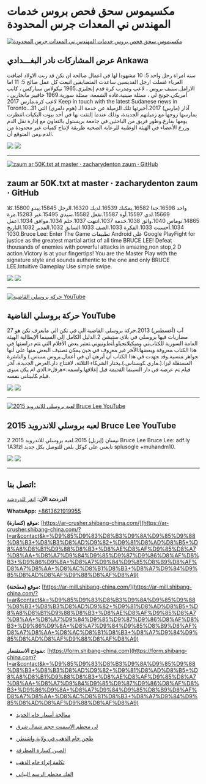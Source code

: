 # مكسيموس سحق فحص بروس خدمات المهندس ني المعدات جرس المحدودة

<a href="https://swt.shibang-china.com/?l=ar&img&k=%D9%85%D9%83%D8%B3%D9%8A%D9%85%D9%88%D8%B3+%D8%B3%D8%AD%D9%82+%D9%81%D8%AD%D8%B5+%D8%A8%D8%B1%D9%88%D8%B3+%D8%AE%D8%AF%D9%85%D8%A7%D8%AA+%D8%A7%D9%84%D9%85%D9%87%D9%86%D8%AF%D8%B3+%D9%86%D9%8A+%D8%A7%D9%84%D9%85%D8%B9%D8%AF%D8%A7%D8%AA+%D8%AC%D8%B1%D8%B3+%D8%A7%D9%84%D9%85%D8%AD%D8%AF%D9%88%D8%AF%D8%A9" target="_blank">![مكسيموس سحق فحص بروس خدمات المهندس ني المعدات جرس المحدودة](http://static.shibang-china.com/all-800x300/772.jpg)</a>

## عرض المشاركات نادر البغـــدادي Ankawa
سنة امراة رجل واحد 5: 10 مشهودا لها في اعمال صالحة ان تكن قد ربت الاولاد اضافت الغرباء غسلت ارجل القديسين ساعدت المتضايقين اتبعت كل عمل صالح 5: 11 اما الارامل.ستيف بروس ، لاعب ومدرب كرة قدم إنجليزي.1965 نيكولاس سباركس ، كاتب أمريكي.جونج لي ، ممثلة صينية.غادة الشمعة، ممثلة سورية.1969 خافيير مانخارين ، لاعب كرة.مارس 2017 Keep in touch with the latest Sudanese news in Toronto…31 آذار (مارس) 2017.أخبرتها تلك الزميلة عن خدمة الـ (هوم دلفري) التي يمارسها زوجها مع زميلتهم الجديدة، وذلك عندما إلتقت بها في أحد بيوت البكيات.انتظرت يومها بفارغ.وطور فريق من الباحثين في جامعة بريستول بالتعاون مع إدارة نقل الدم وزرع الأعضاء في الهيئة الوطنية للرعاية الصحية طريقة لإنتاج كميات غير محدودة من الدم.ومن المتوقع أن.


<a href="https://whatsapp.shibangsoft.com/WhatsApp.php" target="_blank" title="WhatsApp">![](http://static.shibang-china.com/icon/whatsapp.png)</a> <a href="https://swt.shibang-china.com/?l=ar&icon&k=%D9%85%D9%83%D8%B3%D9%8A%D9%85%D9%88%D8%B3+%D8%B3%D8%AD%D9%82+%D9%81%D8%AD%D8%B5+%D8%A8%D8%B1%D9%88%D8%B3+%D8%AE%D8%AF%D9%85%D8%A7%D8%AA+%D8%A7%D9%84%D9%85%D9%87%D9%86%D8%AF%D8%B3+%D9%86%D9%8A+%D8%A7%D9%84%D9%85%D8%B9%D8%AF%D8%A7%D8%AA+%D8%AC%D8%B1%D8%B3+%D8%A7%D9%84%D9%85%D8%AD%D8%AF%D9%88%D8%AF%D8%A9" target="_blank">![](http://static.shibang-china.com/icon/chat-ar.png)</a>

---

<a href="https://swt.shibang-china.com/?l=ar&img&k=%D9%85%D9%83%D8%B3%D9%8A%D9%85%D9%88%D8%B3+%D8%B3%D8%AD%D9%82+%D9%81%D8%AD%D8%B5+%D8%A8%D8%B1%D9%88%D8%B3+%D8%AE%D8%AF%D9%85%D8%A7%D8%AA+%D8%A7%D9%84%D9%85%D9%87%D9%86%D8%AF%D8%B3+%D9%86%D9%8A+%D8%A7%D9%84%D9%85%D8%B9%D8%AF%D8%A7%D8%AA+%D8%AC%D8%B1%D8%B3+%D8%A7%D9%84%D9%85%D8%AD%D8%AF%D9%88%D8%AF%D8%A9" target="_blank">![zaum ar 50K.txt at master · zacharydenton zaum · GitHub](http://static.shibang-china.com/all-800x300/684.jpg)</a>

## zaum ar 50K.txt at master · zacharydenton zaum · GitHub
واحد 16598.جدا 16582.يمكنك 16539.لديك 16320.الرجل 15845.يبدو 15800.كلا 15669.لدي 15597.أوه 15587.تفعل 15582.سيدي 15495.غير 15283.مرة 14865.توماس 1040.واثق 1038.خدمة 1037.انتهت 1037.حلم 1034.موافق 1034.اعمل 1034.أحسنت 1033.الفكرة 1033.الصف 1033.السابق 1032.المدير 1032.التاريخ 1030.Bruce Lee: Enter The Game تطبيقات Android على Google PlayFight for justice as the greatest martial artist of all time BRUCE LEE! Defeat thousands of enemies with powerful attacks in amazing,non stop,2 D action.Victory is at your fingertips! You are the Master Play with the signature style and sounds authentic to the one and only BRUCE LEE.Intuitive Gameplay Use simple swipe.


<a href="https://whatsapp.shibangsoft.com/WhatsApp.php" target="_blank" title="WhatsApp">![](http://static.shibang-china.com/icon/whatsapp.png)</a> <a href="https://swt.shibang-china.com/?l=ar&icon&k=%D9%85%D9%83%D8%B3%D9%8A%D9%85%D9%88%D8%B3+%D8%B3%D8%AD%D9%82+%D9%81%D8%AD%D8%B5+%D8%A8%D8%B1%D9%88%D8%B3+%D8%AE%D8%AF%D9%85%D8%A7%D8%AA+%D8%A7%D9%84%D9%85%D9%87%D9%86%D8%AF%D8%B3+%D9%86%D9%8A+%D8%A7%D9%84%D9%85%D8%B9%D8%AF%D8%A7%D8%AA+%D8%AC%D8%B1%D8%B3+%D8%A7%D9%84%D9%85%D8%AD%D8%AF%D9%88%D8%AF%D8%A9" target="_blank">![](http://static.shibang-china.com/icon/chat-ar.png)</a>

---

<a href="https://swt.shibang-china.com/?l=ar&img&k=%D9%85%D9%83%D8%B3%D9%8A%D9%85%D9%88%D8%B3+%D8%B3%D8%AD%D9%82+%D9%81%D8%AD%D8%B5+%D8%A8%D8%B1%D9%88%D8%B3+%D8%AE%D8%AF%D9%85%D8%A7%D8%AA+%D8%A7%D9%84%D9%85%D9%87%D9%86%D8%AF%D8%B3+%D9%86%D9%8A+%D8%A7%D9%84%D9%85%D8%B9%D8%AF%D8%A7%D8%AA+%D8%AC%D8%B1%D8%B3+%D8%A7%D9%84%D9%85%D8%AD%D8%AF%D9%88%D8%AF%D8%A9" target="_blank">![حركة بروسلي القاضية YouTube](http://static.shibang-china.com/all-800x300/1045.jpg)</a>

## حركة بروسلي القاضية YouTube
27 آب (أغسطس) 2013.حركة بروسلي القاضية الي في تكن الي مايعرف تكن هو مضاربات فيها بروسلي في بلاي ستيشن 2.الدليل الكامل إلى السينما الإيطالية الهيئة العامة السورية للكتابﻨﻲ ﻭﻤﻴﻜﻴﻼﻨﺠﻴﻠﻭ.ﺃﻨﻁﻭﻨﻴﻭﻨﻲ.ﺘﻌﺘﺒﺭ ﺒﻌﺽ ﺍﻷﻓﻼﻡ ﺍﻟﺘﻲ ﺘﺘﻡ ﺩﺭﺍﺴﺘﻬﺎ ﻓﻲ ﻫﺫﺍ ﺍﻟﻜﺘﺎﺏ ﻤﻌﺭﻭﻓﺔ ﻭﺒﻌﻀﻬﺎ.ﺍﻵﺨﺭ ﻏﻴﺭ ﻤﻌﺭﻭﻑ ﻓﻲ ﺤﻴﻥ ﻴﻤﻜﻥ ﺘﺼﻨﻴﻑ ﺍﻟﺒﻌﺽ ﻤﻨﻬﺎ ﻋﻠﻰ ﺃﻨﻬﺎ ﺠﻭﺍﻫﺭ ﻤﻨﺴﻴﺔ.ﻭﻗﺩ ﺠﻬﺩﺕ ﻓﻲ ﻫﺫﺍ ﺍﻟﻜﺘﺎﺏ ﺃﻥ ﺃﺒﺭﻫﻥ ﺃﻥ ﻓﻲ ﺃﻋﻤﺎل.ﺒﺭﻭﺱ ﺴﺒﻨﺱ.) ﻭﺍﻟﻨﺎﺸﺭﺓ ﺍﻟﻤﺴﺘﻘﻠﺔ ﻟﻴﺯﺍ.(.ﻤﺎﺭﻱ ﻜﻭﺴﺘﺎﺱ.).ﻴﺨﺘﺎﺭ ﺍﻟﺸﺭﻜﺎﺀ ﺍﻟﺜﻼﺜﺔ، ﻻﻓﺘﺘﺎﺡ ﺩﺍﺭ.ﺍﻟﻌﺭﺽ ﺍﻟﺠﺩﻴﺩﺓ، ﺁﺨﺭ ﻓﻴﻠﻡ ﺘﻡ ﻋﺭﻀﻪ ﻓﻲ ﺩﺍﺭ ﺍﻟﺴﻴﻨﻤﺎ ﺍﻟﻘﺩﻴﻤﺔ ﻗﺒل ﺇﻏﻼﻗﻬﺎ.ﻭﺍﺴﻤﻪ.»ﻫﺭﻗل«.ﺍﻟﺫﻱ ﻟﻡ ﻴﻜﻥ ﺴﻭﻯ ﻓﻴﻠﻡ ﻜﺎﺒﻴﺘﺎﻨﻲ ﻨﻔﺴﻪ.


<a href="https://whatsapp.shibangsoft.com/WhatsApp.php" target="_blank" title="WhatsApp">![](http://static.shibang-china.com/icon/whatsapp.png)</a> <a href="https://swt.shibang-china.com/?l=ar&icon&k=%D9%85%D9%83%D8%B3%D9%8A%D9%85%D9%88%D8%B3+%D8%B3%D8%AD%D9%82+%D9%81%D8%AD%D8%B5+%D8%A8%D8%B1%D9%88%D8%B3+%D8%AE%D8%AF%D9%85%D8%A7%D8%AA+%D8%A7%D9%84%D9%85%D9%87%D9%86%D8%AF%D8%B3+%D9%86%D9%8A+%D8%A7%D9%84%D9%85%D8%B9%D8%AF%D8%A7%D8%AA+%D8%AC%D8%B1%D8%B3+%D8%A7%D9%84%D9%85%D8%AD%D8%AF%D9%88%D8%AF%D8%A9" target="_blank">![](http://static.shibang-china.com/icon/chat-ar.png)</a>

---

<a href="https://swt.shibang-china.com/?l=ar&img&k=%D9%85%D9%83%D8%B3%D9%8A%D9%85%D9%88%D8%B3+%D8%B3%D8%AD%D9%82+%D9%81%D8%AD%D8%B5+%D8%A8%D8%B1%D9%88%D8%B3+%D8%AE%D8%AF%D9%85%D8%A7%D8%AA+%D8%A7%D9%84%D9%85%D9%87%D9%86%D8%AF%D8%B3+%D9%86%D9%8A+%D8%A7%D9%84%D9%85%D8%B9%D8%AF%D8%A7%D8%AA+%D8%AC%D8%B1%D8%B3+%D8%A7%D9%84%D9%85%D8%AD%D8%AF%D9%88%D8%AF%D8%A9" target="_blank">![لعبه بروسلي للاندرويد 2015 Bruce Lee YouTube](http://static.shibang-china.com/all-800x300/1243.jpg)</a>

## لعبه بروسلي للاندرويد 2015 Bruce Lee YouTube
2 نيسان (إبريل) 2015.لعبه بروسلي للاندرويد 2015 Bruce Lee Bruce Lee: adf.ly 1A3fzI تابعني على كوكل بلص للتوصل بكل جديد splusogle +muhandm10.

<a href="https://whatsapp.shibangsoft.com/WhatsApp.php" target="_blank" title="WhatsApp">![](http://static.shibang-china.com/icon/whatsapp.png)</a> <a href="https://swt.shibang-china.com/?l=ar&icon&k=%D9%85%D9%83%D8%B3%D9%8A%D9%85%D9%88%D8%B3+%D8%B3%D8%AD%D9%82+%D9%81%D8%AD%D8%B5+%D8%A8%D8%B1%D9%88%D8%B3+%D8%AE%D8%AF%D9%85%D8%A7%D8%AA+%D8%A7%D9%84%D9%85%D9%87%D9%86%D8%AF%D8%B3+%D9%86%D9%8A+%D8%A7%D9%84%D9%85%D8%B9%D8%AF%D8%A7%D8%AA+%D8%AC%D8%B1%D8%B3+%D8%A7%D9%84%D9%85%D8%AD%D8%AF%D9%88%D8%AF%D8%A9" target="_blank">![](http://static.shibang-china.com/icon/chat-ar.png)</a>

---
## اتصل بنا:

**الدردشة الآن:** [انقر للدردشة](https://swt.shibang-china.com?l=ar&contact&k=%D9%85%D9%83%D8%B3%D9%8A%D9%85%D9%88%D8%B3+%D8%B3%D8%AD%D9%82+%D9%81%D8%AD%D8%B5+%D8%A8%D8%B1%D9%88%D8%B3+%D8%AE%D8%AF%D9%85%D8%A7%D8%AA+%D8%A7%D9%84%D9%85%D9%87%D9%86%D8%AF%D8%B3+%D9%86%D9%8A+%D8%A7%D9%84%D9%85%D8%B9%D8%AF%D8%A7%D8%AA+%D8%AC%D8%B1%D8%B3+%D8%A7%D9%84%D9%85%D8%AD%D8%AF%D9%88%D8%AF%D8%A9)

**WhatsApp:**  [+8613621919955](https://whatsapp.shibangsoft.com/WhatsApp.php)

**موقع (كسارة):** [https://ar-crusher.shibang-china.com/](https://ar-crusher.shibang-china.com/?l=ar&contact&k=%D9%85%D9%83%D8%B3%D9%8A%D9%85%D9%88%D8%B3+%D8%B3%D8%AD%D9%82+%D9%81%D8%AD%D8%B5+%D8%A8%D8%B1%D9%88%D8%B3+%D8%AE%D8%AF%D9%85%D8%A7%D8%AA+%D8%A7%D9%84%D9%85%D9%87%D9%86%D8%AF%D8%B3+%D9%86%D9%8A+%D8%A7%D9%84%D9%85%D8%B9%D8%AF%D8%A7%D8%AA+%D8%AC%D8%B1%D8%B3+%D8%A7%D9%84%D9%85%D8%AD%D8%AF%D9%88%D8%AF%D8%A9)

**موقع (مطحنة):** [https://ar-mill.shibang-china.com/](https://ar-mill.shibang-china.com/?l=ar&contact&k=%D9%85%D9%83%D8%B3%D9%8A%D9%85%D9%88%D8%B3+%D8%B3%D8%AD%D9%82+%D9%81%D8%AD%D8%B5+%D8%A8%D8%B1%D9%88%D8%B3+%D8%AE%D8%AF%D9%85%D8%A7%D8%AA+%D8%A7%D9%84%D9%85%D9%87%D9%86%D8%AF%D8%B3+%D9%86%D9%8A+%D8%A7%D9%84%D9%85%D8%B9%D8%AF%D8%A7%D8%AA+%D8%AC%D8%B1%D8%B3+%D8%A7%D9%84%D9%85%D8%AD%D8%AF%D9%88%D8%AF%D8%A9)

**نموذج الاستفسار:** [https://form.shibang-china.com](https://form.shibang-china.com?l=ar&contact&k=%D9%85%D9%83%D8%B3%D9%8A%D9%85%D9%88%D8%B3+%D8%B3%D8%AD%D9%82+%D9%81%D8%AD%D8%B5+%D8%A8%D8%B1%D9%88%D8%B3+%D8%AE%D8%AF%D9%85%D8%A7%D8%AA+%D8%A7%D9%84%D9%85%D9%87%D9%86%D8%AF%D8%B3+%D9%86%D9%8A+%D8%A7%D9%84%D9%85%D8%B9%D8%AF%D8%A7%D8%AA+%D8%AC%D8%B1%D8%B3+%D8%A7%D9%84%D9%85%D8%AD%D8%AF%D9%88%D8%AF%D8%A9)

* [معالجة أسعار خام الحديد](../29/%D9%85%D8%B9%D8%A7%D9%84%D8%AC%D8%A9%20%D8%A3%D8%B3%D8%B9%D8%A7%D8%B1%20%D8%AE%D8%A7%D9%85%20%D8%A7%D9%84%D8%AD%D8%AF%D9%8A%D8%AF.md)

* [لى محطم الاسمنت حجم شمال شرق](../27/%D9%84%D9%89%20%D9%85%D8%AD%D8%B7%D9%85%20%D8%A7%D9%84%D8%A7%D8%B3%D9%85%D9%86%D8%AA%20%D8%AD%D8%AC%D9%85%20%D8%B4%D9%85%D8%A7%D9%84%20%D8%B4%D8%B1%D9%82.md)

* [طحن خام الذهب في ولاية واشنطن](../29/%D8%B7%D8%AD%D9%86%20%D8%AE%D8%A7%D9%85%20%D8%A7%D9%84%D8%B0%D9%87%D8%A8%20%D9%81%D9%8A%20%D9%88%D9%84%D8%A7%D9%8A%D8%A9%20%D9%88%D8%A7%D8%B4%D9%86%D8%B7%D9%86.md)

* [الصين كسارة المطرقة](../27/%D8%A7%D9%84%D8%B5%D9%8A%D9%86%20%D9%83%D8%B3%D8%A7%D8%B1%D8%A9%20%D8%A7%D9%84%D9%85%D8%B7%D8%B1%D9%82%D8%A9.md)

* [تكلفة إثراء خام الذهب](../30/%D8%AA%D9%83%D9%84%D9%81%D8%A9%20%D8%A5%D8%AB%D8%B1%D8%A7%D8%A1%20%D8%AE%D8%A7%D9%85%20%D8%A7%D9%84%D8%B0%D9%87%D8%A8.md)

* [الفك محطم الرسم البياني](../28/%D8%A7%D9%84%D9%81%D9%83%20%D9%85%D8%AD%D8%B7%D9%85%20%D8%A7%D9%84%D8%B1%D8%B3%D9%85%20%D8%A7%D9%84%D8%A8%D9%8A%D8%A7%D9%86%D9%8A.md)